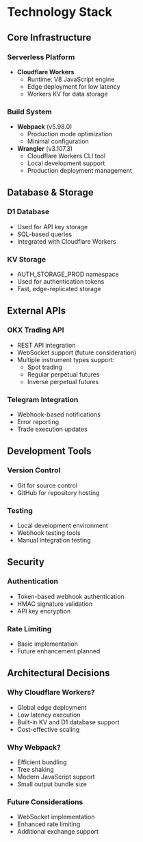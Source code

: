 # Technology Stack

## Core Infrastructure

### Serverless Platform
- **Cloudflare Workers**
  - Runtime: V8 JavaScript engine
  - Edge deployment for low latency
  - Workers KV for data storage

### Build System
- **Webpack** (v5.98.0)
  - Production mode optimization
  - Minimal configuration
- **Wrangler** (v3.107.3)
  - Cloudflare Workers CLI tool
  - Local development support
  - Production deployment management

## Database & Storage

### D1 Database
- Used for API key storage
- SQL-based queries
- Integrated with Cloudflare Workers

### KV Storage
- AUTH_STORAGE_PROD namespace
- Used for authentication tokens
- Fast, edge-replicated storage

## External APIs

### OKX Trading API
- REST API integration
- WebSocket support (future consideration)
- Multiple instrument types support:
  - Spot trading
  - Regular perpetual futures
  - Inverse perpetual futures

### Telegram Integration
- Webhook-based notifications
- Error reporting
- Trade execution updates

## Development Tools

### Version Control
- Git for source control
- GitHub for repository hosting

### Testing
- Local development environment
- Webhook testing tools
- Manual integration testing

## Security

### Authentication
- Token-based webhook authentication
- HMAC signature validation
- API key encryption

### Rate Limiting
- Basic implementation
- Future enhancement planned

## Architectural Decisions

### Why Cloudflare Workers?
- Global edge deployment
- Low latency execution
- Built-in KV and D1 database support
- Cost-effective scaling

### Why Webpack?
- Efficient bundling
- Tree shaking
- Modern JavaScript support
- Small output bundle size

### Future Considerations
- WebSocket implementation
- Enhanced rate limiting
- Additional exchange support
